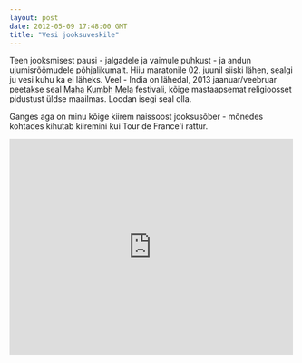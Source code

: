 ```yaml
---
layout: post
date: 2012-05-09 17:48:00 GMT
title: "Vesi jooksuveskile"
---
```

<p>Teen jooksmisest pausi - jalgadele ja vaimule puhkust - ja andun ujumisrõõmudele põhjalikumalt. Hiiu maratonile 02. juunil siiski lähen, sealgi ju vesi kuhu ka ei läheks. Veel - India on lähedal, 2013 jaanuar/veebruar peetakse seal <a href="http://en.wikipedia.org/wiki/Kumbh_Mela">Maha Kumbh Mela </a>festivali, kõige mastaapsemat religioosset pidustust üldse maailmas. Loodan isegi seal olla.</p>&#13;
<p>Ganges aga on minu kõige kiirem naissoost jooksusõber - mõnedes kohtades kihutab kiiremini kui Tour de France'i rattur.</p>&#13;
<p><iframe markdown="0" frameborder="0" height="381" src="http://www.youtube.com/embed/RA3gsasB0_Y" width="500"></iframe></p> 
